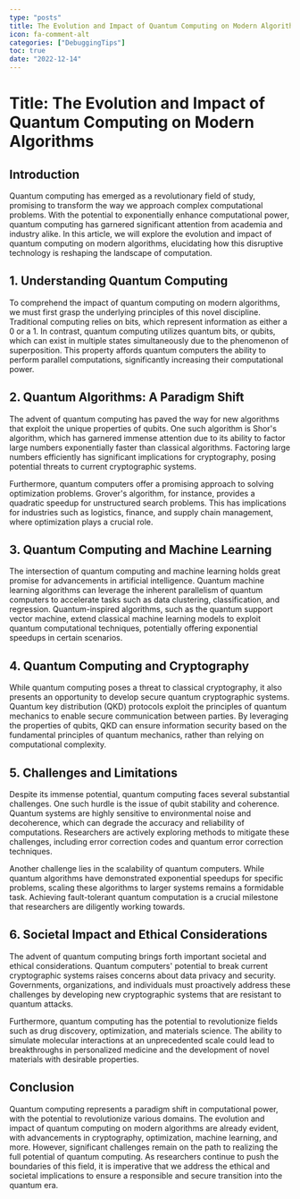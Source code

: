 ```yaml
---
type: "posts"
title: The Evolution and Impact of Quantum Computing on Modern Algorithms
icon: fa-comment-alt
categories: ["DebuggingTips"]
toc: true
date: "2022-12-14"
---
```




# Title: The Evolution and Impact of Quantum Computing on Modern Algorithms

## Introduction

Quantum computing has emerged as a revolutionary field of study, promising to transform the way we approach complex computational problems. With the potential to exponentially enhance computational power, quantum computing has garnered significant attention from academia and industry alike. In this article, we will explore the evolution and impact of quantum computing on modern algorithms, elucidating how this disruptive technology is reshaping the landscape of computation.

## 1. Understanding Quantum Computing

To comprehend the impact of quantum computing on modern algorithms, we must first grasp the underlying principles of this novel discipline. Traditional computing relies on bits, which represent information as either a 0 or a 1. In contrast, quantum computing utilizes quantum bits, or qubits, which can exist in multiple states simultaneously due to the phenomenon of superposition. This property affords quantum computers the ability to perform parallel computations, significantly increasing their computational power.

## 2. Quantum Algorithms: A Paradigm Shift

The advent of quantum computing has paved the way for new algorithms that exploit the unique properties of qubits. One such algorithm is Shor's algorithm, which has garnered immense attention due to its ability to factor large numbers exponentially faster than classical algorithms. Factoring large numbers efficiently has significant implications for cryptography, posing potential threats to current cryptographic systems.

Furthermore, quantum computers offer a promising approach to solving optimization problems. Grover's algorithm, for instance, provides a quadratic speedup for unstructured search problems. This has implications for industries such as logistics, finance, and supply chain management, where optimization plays a crucial role.

## 3. Quantum Computing and Machine Learning

The intersection of quantum computing and machine learning holds great promise for advancements in artificial intelligence. Quantum machine learning algorithms can leverage the inherent parallelism of quantum computers to accelerate tasks such as data clustering, classification, and regression. Quantum-inspired algorithms, such as the quantum support vector machine, extend classical machine learning models to exploit quantum computational techniques, potentially offering exponential speedups in certain scenarios.

## 4. Quantum Computing and Cryptography

While quantum computing poses a threat to classical cryptography, it also presents an opportunity to develop secure quantum cryptographic systems. Quantum key distribution (QKD) protocols exploit the principles of quantum mechanics to enable secure communication between parties. By leveraging the properties of qubits, QKD can ensure information security based on the fundamental principles of quantum mechanics, rather than relying on computational complexity.

## 5. Challenges and Limitations

Despite its immense potential, quantum computing faces several substantial challenges. One such hurdle is the issue of qubit stability and coherence. Quantum systems are highly sensitive to environmental noise and decoherence, which can degrade the accuracy and reliability of computations. Researchers are actively exploring methods to mitigate these challenges, including error correction codes and quantum error correction techniques.

Another challenge lies in the scalability of quantum computers. While quantum algorithms have demonstrated exponential speedups for specific problems, scaling these algorithms to larger systems remains a formidable task. Achieving fault-tolerant quantum computation is a crucial milestone that researchers are diligently working towards.

## 6. Societal Impact and Ethical Considerations

The advent of quantum computing brings forth important societal and ethical considerations. Quantum computers' potential to break current cryptographic systems raises concerns about data privacy and security. Governments, organizations, and individuals must proactively address these challenges by developing new cryptographic systems that are resistant to quantum attacks.

Furthermore, quantum computing has the potential to revolutionize fields such as drug discovery, optimization, and materials science. The ability to simulate molecular interactions at an unprecedented scale could lead to breakthroughs in personalized medicine and the development of novel materials with desirable properties.

## Conclusion

Quantum computing represents a paradigm shift in computational power, with the potential to revolutionize various domains. The evolution and impact of quantum computing on modern algorithms are already evident, with advancements in cryptography, optimization, machine learning, and more. However, significant challenges remain on the path to realizing the full potential of quantum computing. As researchers continue to push the boundaries of this field, it is imperative that we address the ethical and societal implications to ensure a responsible and secure transition into the quantum era.